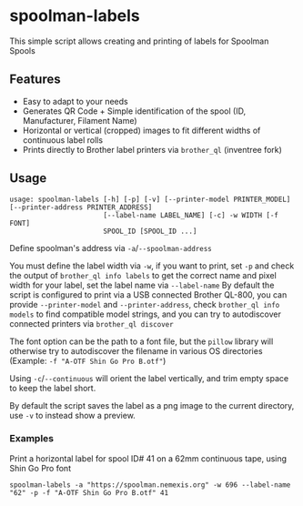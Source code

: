 # spoolman-labels

This simple script allows creating and printing of labels for Spoolman Spools

## Features

- Easy to adapt to your needs
- Generates QR Code + Simple identification of the spool (ID, Manufacturer, Filament Name)
- Horizontal or vertical (cropped) images to fit different widths of continuous label rolls
- Prints directly to Brother label printers via `brother_ql` (inventree fork)

## Usage

```shell
usage: spoolman-labels [-h] [-p] [-v] [--printer-model PRINTER_MODEL] [--printer-address PRINTER_ADDRESS]
                       [--label-name LABEL_NAME] [-c] -w WIDTH [-f FONT]
                       SPOOL_ID [SPOOL_ID ...]
```

Define spoolman's address via `-a`/`--spoolman-address`

You must define the label width via `-w`, if you want to print, set `-p` and check the output of `brother_ql info labels` to get the correct name and pixel width for your label, set the label name via `--label-name`
By default the script is configured to print via a USB connected Brother QL-800, you can provide `--printer-model` and `--printer-address`, check `brother_ql info models` to find compatible model strings, and you can try to autodiscover connected printers via `brother_ql discover`

The font option can be the path to a font file, but the `pillow` library will otherwise try to autodiscover the filename in various OS directories (Example: `-f "A-OTF Shin Go Pro B.otf"`)

Using `-c`/`--continuous` will orient the label vertically, and trim empty space to keep the label short.

By default the script saves the label as a png image to the current directory, use `-v` to instead show a preview.

### Examples

Print a horizontal label for spool ID# 41 on a 62mm continuous tape, using Shin Go Pro font

```shell
spoolman-labels -a "https://spoolman.nemexis.org" -w 696 --label-name "62" -p -f "A-OTF Shin Go Pro B.otf" 41
```
